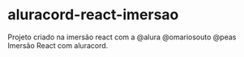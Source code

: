 # aluracord-react-imersao
Projeto criado na imersão react com a @alura @omariosouto @peas
Imersão React com aluracord.
